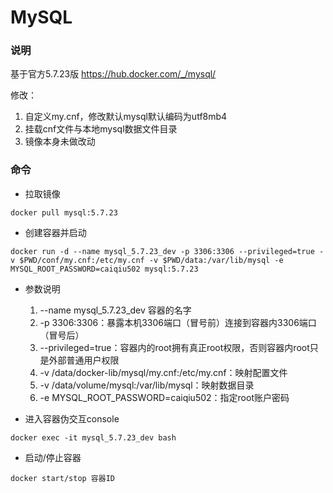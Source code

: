 # MySQL

### 说明

基于官方5.7.23版 https://hub.docker.com/_/mysql/

修改：

1. 自定义my.cnf，修改默认mysql默认编码为utf8mb4
2. 挂载cnf文件与本地mysql数据文件目录
3. 镜像本身未做改动

### 命令
* 拉取镜像
 ```
 docker pull mysql:5.7.23
 ```

* 创建容器并启动
```
docker run -d --name mysql_5.7.23_dev -p 3306:3306 --privileged=true -v $PWD/conf/my.cnf:/etc/my.cnf -v $PWD/data:/var/lib/mysql -e MYSQL_ROOT_PASSWORD=caiqiu502 mysql:5.7.23
```

* 参数说明
  1. --name mysql_5.7.23_dev 容器的名字  
  2. -p 3306:3306：暴露本机3306端口（冒号前）连接到容器内3306端口（冒号后）   
  3. --privileged=true：容器内的root拥有真正root权限，否则容器内root只是外部普通用户权限  
  4. -v /data/docker-lib/mysql/my.cnf:/etc/my.cnf：映射配置文件    
  5. -v /data/volume/mysql:/var/lib/mysql：映射数据目录  
  6. -e MYSQL_ROOT_PASSWORD=caiqiu502：指定root账户密码  

* 进入容器伪交互console
```
docker exec -it mysql_5.7.23_dev bash
```

* 启动/停止容器
```
docker start/stop 容器ID
```
